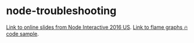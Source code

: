 # node-troubleshooting

[Link to online slides from Node Interactive 2016 US](https://speakerdeck.com/dschenkelman/node-interactive-us-2016-real-life-node-dot-js-troubleshooting). [Link to flame graphs :fire: code sample](https://github.com/dschenkelman/bcrypt-sample/).